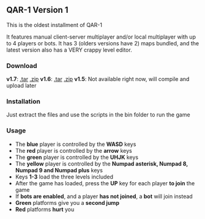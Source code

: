 QAR-1 Version 1
--------
This is the oldest installment of QAR-1

It features manual client-server multiplayer and/or local multiplayer with up to 4 players or bots. It has 3 (olders versions have 2) maps bundled, and the latest version also has a VERY crappy level editor.
### Download
**v1.7**: [.tar](https://github.com/complover116/QAR-1/releases/download/v1.7/QAR-1.tar) [.zip](https://github.com/complover116/QAR-1/releases/download/v1.7/QAR-1.zip)
**v1.6**: [.tar](https://github.com/complover116/QAR-1/releases/download/v1.6/QAR-1.tar) [.zip](https://github.com/complover116/QAR-1/releases/download/v1.6/QAR-1.zip)
**v1.5**: Not available right now, will compile and upload later
### Installation
Just extract the files and use the scripts in the bin folder to run the game
### Usage
* The **blue** player is controlled by the **WASD** keys
* The **red** player is controlled by the **arrow** keys
* The **green** player is controlled by the **UHJK** keys
* The **yellow** player is controlled by the **Numpad asterisk, Numpad 8, Numpad 9 and Numpad plus** keys
* Keys **1-3** load the three levels included
* After the game has loaded, press the **UP** key for each player **to join** the game
* If **bots are enabled**, and a player **has not joined**, a **bot** will join instead
* **Green** platforms give you a **second jump**
* **Red** platforms **hurt** you
